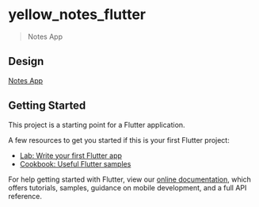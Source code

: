 # yellow_notes_flutter

> Notes App

## Design

[Notes App](https://www.uplabs.com/posts/mobile-notes-app-ui-design-template-a6fc218c-d639-4366-b77f-d8ae7aa1f124)

## Getting Started

This project is a starting point for a Flutter application.

A few resources to get you started if this is your first Flutter project:

- [Lab: Write your first Flutter app](https://flutter.dev/docs/get-started/codelab)
- [Cookbook: Useful Flutter samples](https://flutter.dev/docs/cookbook)

For help getting started with Flutter, view our
[online documentation](https://flutter.dev/docs), which offers tutorials,
samples, guidance on mobile development, and a full API reference.
